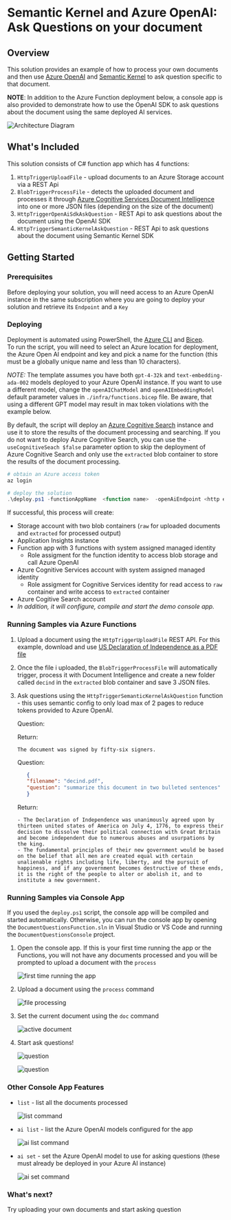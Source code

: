 # Semantic Kernel and Azure OpenAI: Ask Questions on your document


## Overview

This solution provides an example of how to process your own documents and then use [Azure OpenAI](https://azure.microsoft.com/en-us/products/ai-services/openai-service) and [Semantic Kernel](https://learn.microsoft.com/en-us/semantic-kernel/overview/) to ask question specific to that document.

**NOTE**: In addition to the Azure Function deployment below, a console app is also provided to demonstrate how to use the OpenAI SDK to ask questions about the document using the same deployed AI services.

![ Architecture Diagram ](images/Architecture.png)

## What's Included

 This solution consists of C# function app which has 4 functions:

   1. `HttpTriggerUploadFile` - upload documents to an Azure Storage account via a REST Api
   2. `BlobTriggerProcessFile` - detects the uploaded document and processes it through [Azure Cognitive Services Document Intelligence](https://learn.microsoft.com/en-us/azure/ai-services/document-intelligence/overview?view=doc-intel-3.1.0) into one or more JSON files (depending on the size of the document)
   3. `HttpTriggerOpenAiSdkAskQuestion` - REST Api to ask questions about the document using the OpenAI SDK
   4. `HttpTriggerSemanticKernelAskQuestion` - REST Api to ask questions about the document using Semantic Kernel SDK

## Getting Started

### Prerequisites

Before deploying your solution, you will need access to an Azure OpenAI instance in the same subscription where you are going to deploy your solution and retrieve its `Endpoint` and a `Key`

### Deploying

Deployment is automated using PowerShell, the [Azure CLI](https://learn.microsoft.com/en-us/cli/azure/) and [Bicep](https://learn.microsoft.com/en-us/azure/azure-resource-manager/bicep/).\
To run the script, you will need to select an Azure location for deployment, the Azure Open AI endpoint and key and pick a name for the function (this must be a globally unique name and less than 10 characters).

*NOTE:* The template assumes you have both `gpt-4-32k` and `text-embedding-ada-002` models deployed to your Azure OpenAI instance. If you want to use a different model, change the `openAIChatModel` and `openAIEmbeddingModel` default parameter values in `./infra/functions.bicep` file. Be aware, that using a different GPT model may result in max token violations with the example below.

By default, the script will deploy an [Azure Cognitive Search](https://azure.microsoft.com/en-us/services/search/) instance and use it to store the results of the document processing and searching. If you do not want to deploy Azure Cognitive Search, you can use the `-useCognitiveSeach $false` parameter option to skip the deployment of Azure Cognitive Search and only use the `extracted` blob container to store the results of the document processing.

``` powershell
# obtain an Azure access token
az login

# deploy the solution
.\deploy.ps1 -functionAppName  <function name>  -openAiEndpoint <http endpoint value> -openAiKey <openai key> -location <azure location>
```

If successful, this process will create:

- Storage account with two blob containers (`raw` for uploaded documents and `extracted` for processed output)
- Application Insights instance
- Function app with 3 functions with system assigned managed identity
  - Role assigment for the function identity to access blob storage and call Azure OpenAI
- Azure Cognitive Services account with system assigned managed identity
  - Role assigment for Cognitive Services identity for read access to `raw` container and write access to `extracted` container
- Azure Cogitive Search account
- *In addition, it will configure, compile and start the demo console app.*
  

### Running Samples via Azure Functions

1. Upload a document using the `HttpTriggerUploadFile` REST API. 
For this example, download and use [US Declaration of Independence as a PDF file](https://uscode.house.gov/download/annualhistoricalarchives/pdf/OrganicLaws2006/decind.pdf)
2. Once the file i uploaded, the `BlobTriggerProcessFile` will automatically trigger, process it with Document Intelligence and create a new folder called `decind` in the `extracted` blob container and save 3 JSON files.

3. Ask questions using the `HttpTriggerSemanticKernelAskQuestion` function - this uses semantic config to only load max of 2 pages to reduce tokens provided to Azure OpenAI.

   Question:

      Return:

      ``` text
      The document was signed by fifty-six signers.
      ```

   Question:

   ``` json
      {
      "filename": "decind.pdf",
      "question": "summarize this document in two bulleted sentences"
      }
   ```

   Return:

   ``` text
   - The Declaration of Independence was unanimously agreed upon by thirteen united states of America on July 4, 1776, to express their decision to dissolve their political connection with Great Britain and become independent due to numerous abuses and usurpations by the king.
   - The fundamental principles of their new government would be based on the belief that all men are created equal with certain unalienable rights including life, liberty, and the pursuit of happiness, and if any government becomes destructive of these ends, it is the right of the people to alter or abolish it, and to institute a new government.
   ```

### Running Samples via Console App

If you used the `deploy.ps1` script, the console app will be compiled and started automatically. Otherwise, you can run the console app by opening the `DocumentQuestionsFunction.sln` in Visual Studio or VS Code and running the `DocumentQuestionsConsole` project.

1. Open the console app. If this is your first time running the app or the Functions, you will not have any documents processed and you will be prompted to upload a document with the `process` 

   ![first time running the app](images/first-run.png)

2. Upload a document using the `process` command

   ![file processing](images/file-processing.png)

3. Set the current document using the `doc` command

   ![active document](images/active-document.png)

4. Start ask questions!

   ![question](images/question1.png)

   ![question](images/question2.png)

### Other Console App Features

- `list` - list all the documents processed

   ![list command](images/list.png)

- `ai list` - list the Azure OpenAI models configured for the app

   ![ai list command](images/ai-list.png)   

- `ai set` - set the Azure OpenAI model to use for asking questions (these must already be deployed in your Azure AI instance)

   ![ai set command](images/ai-set.png)
### What's next?

Try uploading your own documents and start asking question
